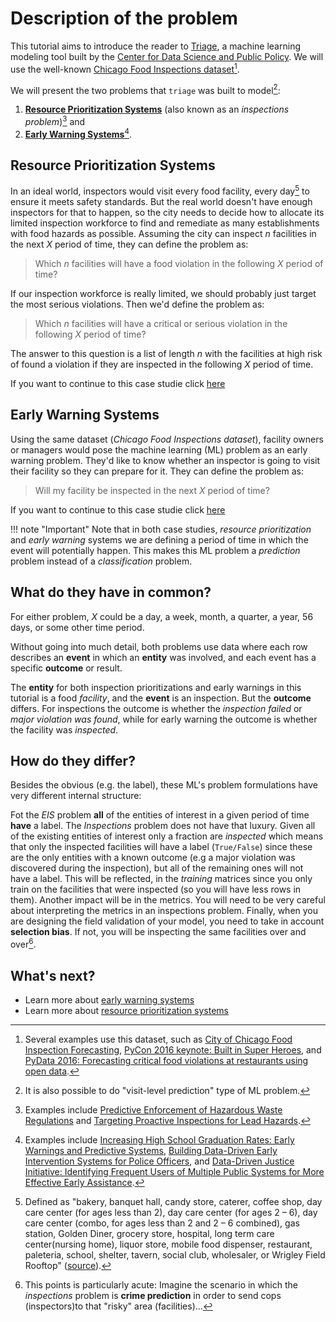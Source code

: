 # Description of the problem

This tutorial aims to introduce the reader to
[Triage](https://github.com/dssg/triage), a machine learning modeling
tool built by the [Center for Data Science and Public
Policy](https://dsapp.uchicago.edu). We will use the well-known
[Chicago Food Inspections
dataset](https://data.cityofchicago.org/Health-Human-Services/Food-Inspections/4ijn-s7e5)[^1].

We will present the two problems that `triage` was built to model[^2]:

1.  [**Resource Prioritization Systems**](inspections.md) (also known as an *inspections problem*)[^3] and
2.  [**Early Warning Systems**](eis.md)[^4].


## Resource Prioritization Systems

In an ideal world, inspectors would visit every food
facility, every day[^5] to ensure it meets safety standards. But the
real world doesn't have enough inspectors for that to happen, so the
city needs to decide how to allocate its limited inspection workforce
to find and remediate as many establishments with food hazards as
possible. Assuming the city can inspect $n$ facilities in the next
$X$ period of time, they can define the problem as:

> Which $n$ facilities will have a food violation in the following $X$ period of time?

If our inspection workforce is really limited, we should probably just
target the most serious violations. Then we'd define the problem as:

> Which $n$ facilities will have a critical or serious violation in the following $X$ period of time?

The answer to this question is a list of length $n$ with the
facilities at high risk of found a violation if they are inspected in
the following $X$ period of time.

If you want to continue to this case studie click [here](inspections.md)

## Early Warning Systems

Using the same dataset (*Chicago Food Inspections dataset*), facility
owners or managers would pose the
machine learning (ML) problem as an early warning problem. They'd like
to know whether an inspector is going to visit their facility so they
can prepare for it. They can define the problem as:

> Will my facility be inspected in the next $X$ period of time?

If you want to continue to this case studie click [here](eis.md)

!!! note "Important"
    Note that in both case studies, *resource prioritization* and
    *early warning* systems we are defining a period of time in which
    the event will potentially happen. This makes this ML problem a
    _prediction_ problem instead of a _classification_ problem.


## What do they have in common?

For either problem, $X$ could be a day, a week, month, a quarter, a
year, 56 days, or some other time period.

Without going into much detail, both problems use data where each row
describes an **event** in which an **entity** was involved, and each
event has a specific **outcome** or result.

The **entity** for both inspection prioritizations and early warnings
in this tutorial is a food *facility*, and the **event** is an
inspection. But the **outcome** differs. For inspections the outcome
is whether the *inspection failed* or *major violation was found*, while for early
warning the outcome is whether the facility was *inspected*.

## How do they differ?

Besides the obvious (e.g. the label), these ML's problem formulations have
very different internal structure:

Fot the *EIS* problem **all** of the entities of interest in a given
period of time **have** a label. The *Inspections* problem does not
have that luxury. Given all of the existing entities of interest only a
fraction are *inspected* which means that only the inspected
facilities will have a label (`True/False`) since these are the only
entities with a known outcome (e.g a major violation was discovered
during the inspection), but all of the remaining ones
will not have a label. This
will be reflected, in the *training* matrices since you only
train on the facilities that were inspected (so you will have less
rows in them). Another impact will be in the metrics. You will need to be
very careful about interpreting the metrics in an inspections
problem. Finally, when you are designing the field validation of your
model, you need to take in account **selection bias**. If not, you
will be inspecting the same facilities over and over[^6].


## What's next?

- Learn more about [early warning systems](eis.md)
- Learn more about [resource prioritization systems](inspections.md)


[^1]: Several examples use this dataset, such as [City of Chicago Food Inspection Forecasting](https://chicago.github.io/food-inspections-evaluation/), [PyCon 2016 keynote: Built in Super Heroes](https://youtu.be/lyDLAutA88s), and [PyData 2016: Forecasting critical food violations at restaurants using open data](https://youtu.be/1dKonIT-Yak).

[^2]: It is also possible to do "visit-level prediction" type of ML problem.

[^3]: Examples include [Predictive Enforcement of Hazardous Waste Regulations](http://dsapp.uchicago.edu/projects/environment/) and [Targeting Proactive Inspections for Lead Hazards](http://dsapp.uchicago.edu/projects/health/lead-prevention/).

[^4]: Examples include [Increasing High School Graduation Rates: Early Warnings and Predictive Systems](http://dsapp.uchicago.edu/projects/education/), [Building Data-Driven Early Intervention Systems for Police Officers](http://dsapp.uchicago.edu/projects/public-safety/police-eis/), and [Data-Driven Justice Initiative: Identifying Frequent Users of Multiple Public Systems for More Effective Early Assistance](http://dsapp.uchicago.edu/projects/criminal-justice/data-driven-justice-initiative/).

[^5]: Defined as "bakery, banquet hall, candy store, caterer, coffee shop, day care center (for ages less than 2), day care center (for ages 2 – 6), day care center (combo, for ages less than 2 and 2 – 6 combined), gas station, Golden Diner, grocery store, hospital, long term care center(nursing home), liquor store, mobile food dispenser, restaurant, paleteria, school, shelter, tavern, social club, wholesaler, or Wrigley Field Rooftop" ([source](https://data.cityofchicago.org/api/views/4ijn-s7e5/files/O9cwLJ4wvxQJ2MirxkNzAUCCMQiM31DMzRkckMsKlxc?download=true&filename=foodinspections_description.pdf)).

[^6]:This points is particularly acute: Imagine the scenario in which the *inspections* problem is **crime prediction** in order to send cops (inspectors)to that "risky" area (facilities)&#x2026;
